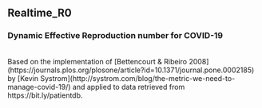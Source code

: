 ## Realtime_R0
### Dynamic Effective Reproduction number for COVID-19
<br>
Based on the implementation of [Bettencourt & Ribeiro 2008](https://journals.plos.org/plosone/article?id=10.1371/journal.pone.0002185) by [Kevin Systrom](http://systrom.com/blog/the-metric-we-need-to-manage-covid-19/) and applied to data retrieved from https://bit.ly/patientdb.

[1]: https://journals.plos.org/plosone/article?id=10.1371/journal.pone.0002185
[2]: http://systrom.com/blog/the-metric-we-need-to-manage-covid-19/


